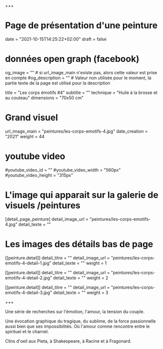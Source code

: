 +++
# Page de présentation d'une peinture
date = "2021-10-15T14:25:22+02:00"
draft = false

# données open graph (facebook)
og_image = "" # si url_image_main n'existe pas, alors cette valeur est prise en compte
#og_description = "" # Valeur non utilisée pour le moment, la partie texte de la page est utilisé pour la description

title = "Les corps émotifs #4"
subtitle = ""
technique = "Huile à la brosse et au couteau"
dimensions = "70x50 cm"
# Grand visuel
url_image_main = "peintures/les-corps-emotifs-4.jpg"
date_creation = "2021"
weight = 44

# youtube video
#youtube_video_id = ""
#youtube_video_width = "560px"
#youtube_video_height = "315px"

# L'image qui apparait sur la galerie de visuels /peintures
[detail_page_peinture]
detail_image_url = "peintures/les-corps-emotifs-4.jpg"
detail_texte = ""

# Les images des détails bas de page
[[peinture.detail]]
detail_titre = ""
detail_image_url = "peintures/les-corps-emotifs-4-detail-1.jpg"
detail_texte = ""
weight = 1

[[peinture.detail]]
detail_titre = ""
detail_image_url = "peintures/les-corps-emotifs-4-detail-2.jpg"
detail_texte = ""
weight = 2

[[peinture.detail]]
detail_titre = ""
detail_image_url = "peintures/les-corps-emotifs-4-detail-3.jpg"
detail_texte = ""
weight = 3

+++

Une série de recherches sur l'émotion, l'amour, la tension du couple. 

Une évocation graphique du tragique, du sublime, de la force passionnelle aussi bien que ses impossibilités. Où l'amour comme rencontre entre le spirituel et le charnel.

Clins d'oeil aux Pieta, à Shakespeare, à Racine et à Fragonard.